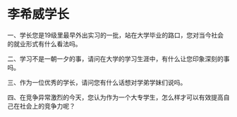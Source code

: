 # 李希威学长 #

一、学长您是19级里最早外出实习的一批，站在大学毕业的路口，您对当今社会的就业形式有什么看法吗。

二、学习不是一朝一夕的事，请问在大学的学习生涯中，有什么让您印象深刻的事吗。

三、作为一位优秀的学长，请问您有什么话想对学弟学妹们说吗。

四、在竞争异常激烈的今天，您认为作为一个大专学生，怎么样才可以有效提高自己在社会上的竞争力呢？

